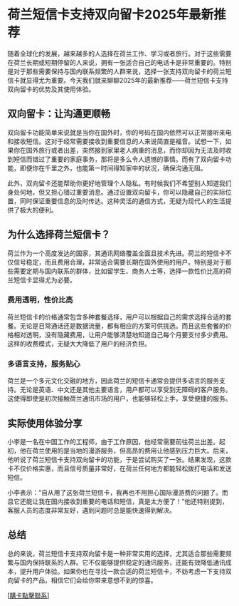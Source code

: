# 荷兰短信卡支持双向留卡2025年最新推荐

随着全球化的发展，越来越多的人选择在荷兰工作、学习或者旅行。对于这些需要在荷兰长期或短期停留的人来说，拥有一张适合自己的电话卡是非常重要的。特别是对于那些需要保持与国内联系频繁的人群来说，选择一张支持双向留卡的荷兰短信卡就显得尤为重要。今天我们就来聊聊2025年的最新推荐——荷兰短信卡支持双向留卡的优势及其使用体验。

## 双向留卡：让沟通更顺畅

双向留卡功能简单来说就是当你在国外时，你的号码在国内依然可以正常接听来电和接收短信。这对于经常需要接收到重要信息的人来说简直是福音。试想一下，如果你在国外旅行或者出差，突然接到家里老人病重的消息，而你却因为无法及时收到短信而错过了重要的家庭事务，那将是多么令人遗憾的事情。而有了双向留卡功能，即便你在千里之外，也能第一时间得知家中的状况，确保沟通无阻。

此外，双向留卡还能帮助你更好地管理个人隐私。有时候我们不希望别人知道我们身处何地，但又担心错过重要消息。通过设置双向留卡，你可以隐藏自己的实际位置，同时保证重要信息的及时传达。这种灵活的通信方式，无疑为现代人的生活提供了极大的便利。

## 为什么选择荷兰短信卡？

荷兰作为一个高度发达的国家，其通讯网络覆盖全面且技术先进。荷兰的短信卡不仅信号稳定，而且费用合理，非常适合需要长期在国外使用的用户。特别是对于那些需要定期与国内联系的群体，比如留学生、商务人士等，选择一款性价比高的荷兰短信卡显得尤为必要。

### 费用透明，性价比高

荷兰短信卡的价格通常包含多种套餐选择，用户可以根据自己的需求选择合适的套餐。无论是日常通话还是数据流量，都有相应的方案可供挑选。而且这些套餐的价格相对透明，没有隐藏费用，让用户能够清楚地知道自己每个月要支付多少费用。这样的收费模式，无疑大大降低了用户的经济负担。

### 多语言支持，服务贴心

荷兰是一个多元文化交融的地方，因此荷兰的短信卡通常会提供多语言的服务支持。无论是英语、中文还是其他主要语言，用户都可以享受到无障碍的客户服务。这使得即使是初次接触荷兰通讯市场的用户，也能够轻松上手，享受便捷的服务。

## 实际使用体验分享

小李是一名在中国工作的工程师，由于工作原因，他经常需要前往荷兰出差。起初，他在荷兰使用的是当地的漫游服务，但高昂的费用让他感到压力巨大。后来，他听说了荷兰短信卡支持双向留卡的功能，于是尝试购买了一张。结果发现，这款卡不仅价格实惠，而且信号质量非常好，在荷兰任何地方都能轻松拨打电话和发送短信。

小李表示：“自从用了这张荷兰短信卡，我再也不用担心国际漫游费的问题了。而且它还能让我在国内接收到重要的电话和短信，真是太方便了！”他还特别提到，客服人员的态度非常友好，遇到问题时总是能快速得到解决。

## 总结

总的来说，荷兰短信卡支持双向留卡是一种非常实用的选择，尤其适合那些需要频繁与国内保持联系的人群。它不仅能够提供稳定的通讯服务，还能有效降低通讯成本，提升用户体验。如果你也在寻找一款合适的荷兰短信卡，不妨考虑一下支持双向留卡的产品，相信它们会给你带来意想不到的惊喜。

[[購卡點擊聯系](https://t.me/s/SXDXQF)]